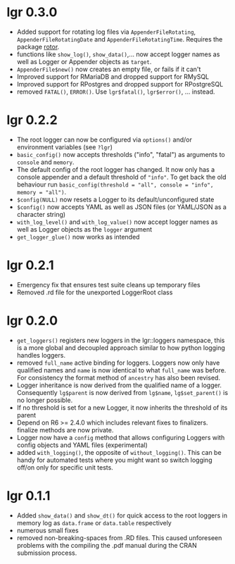 # lgr 0.3.0

  * Added support for rotating log files via `AppenderFileRotating`, 
    `AppenderFileRotatingDate` and `AppenderFileRotatingTime`. Requires the
    package [rotor](https://github.com/s-fleck/rotor).
  * functions like `show_log()`, `show_data()`,... now accept logger names as
    well as Logger or Appender objects as `target`.
  * `AppenderFile$new()` now creates an empty file, or fails if it can't
  * Improved support for RMariaDB and dropped support for RMySQL
  * Improved support for RPostgres and dropped support for RPostgreSQL
  * removed `FATAL()`, `ERROR()`. Use `lgr$fatal()`, `lgr$error()`, ... instead.
  

# lgr 0.2.2

* The root logger can now be configured via `options()` and/or environment 
  variables (see `?lgr`)
* `basic_config()` now accepts thresholds ("info", "fatal") as arguments to
  `console` and `memory`. 
* The default config of the root logger has changed. It now only has a
  console appender and a default threshold of `"info"`. To get
  back the old behaviour run 
  `basic_config(threshold = "all", console = "info", memory = "all")`.
* `$config(NULL)` now resets a Logger to its default/unconfigured state
* `$config()` now accepts YAML as well as JSON files (or YAML/JSON as a 
  character string)
* `with_log_level()` and `with_log_value()` now accept logger names as well as 
  Logger objects as the `logger` argument
* `get_logger_glue()` now works as intended


# lgr 0.2.1

* Emergency fix that ensures test suite cleans up temporary files 
* Removed .rd file for the unexported LoggerRoot class


# lgr 0.2.0

* `get_loggers()` registers new loggers in the lgr::loggers namespace, this 
  is a more global and decoupled approach similar to how python logging handles 
  loggers. 
* removed `full_name` active binding for loggers. Loggers now only have 
  qualified names and `name` is now identical to what `full_name` was before.
  For consistency the format method of `ancestry` has also been revised.
* Logger inheritance is now derived from the qualified name of a logger. 
  Consequently `lg$parent` is now derived from `lg$name`, `lg$set_parent()` 
  is no longer possible.
* If no threshold is set for a new Logger, it now inherits the threshold
  of its parent
* Depend on R6 >= 2.4.0 which includes relevant fixes to finalizers. finalize 
  methods are now private.
* Logger now have a `config` method that allows configuring Loggers with config
  objects and YAML files (experimental)
* added `with_logging()`, the opposite of `without_logging()`. This can be
  handy for automated tests where you might want so switch logging off/on only
  for specific unit tests.


# lgr 0.1.1

* Added `show_data()` and `show_dt()` for quick access to the root loggers
  in memory log as `data.frame` or `data.table` respectively
* numerous small fixes
* removed non-breaking-spaces from .RD files. This caused unforeseen problems 
  with the compiling the .pdf manual during the CRAN submission process.
